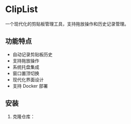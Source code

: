 # ClipList

一个现代化的剪贴板管理工具，支持拖放操作和历史记录管理。

## 功能特点

- 自动记录剪贴板历史
- 支持拖放操作
- 系统托盘集成
- 窗口置顶切换
- 现代化界面设计
- 支持 Docker 部署

## 安装

1. 克隆仓库：